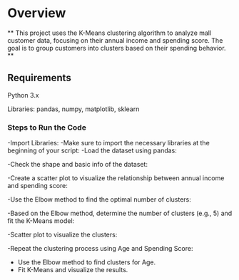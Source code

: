 # Overview

** This project uses the K-Means clustering algorithm to analyze mall customer data, focusing on their annual income and spending score. The goal is to group customers into clusters based on their spending behavior. **


## Requirements

Python 3.x

Libraries: pandas, numpy, matplotlib, sklearn


### Steps to Run the Code


-Import Libraries: 
-Make sure to import the necessary libraries at the beginning of your script:
-Load the dataset using pandas:

-Check the shape and basic info of the dataset:

-Create a scatter plot to visualize the relationship between annual income and spending score:


-Use the Elbow method to find the optimal number of clusters:

-Based on the Elbow method, determine the number of clusters (e.g., 5) and fit the K-Means model:

-Scatter plot to visualize the clusters:

-Repeat the clustering process using Age and Spending Score:
   - Use the Elbow method to find clusters for Age.
   - Fit K-Means and visualize the results.

